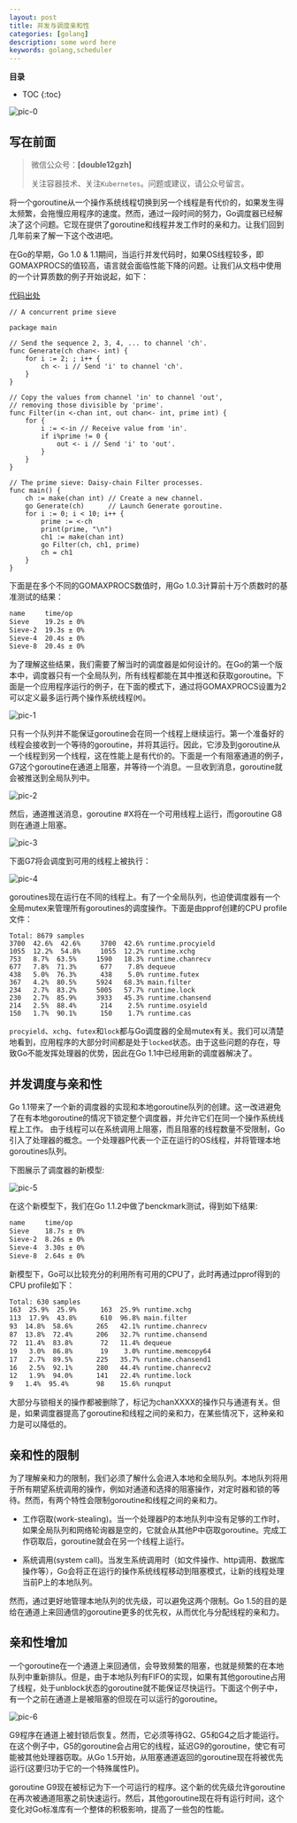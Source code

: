 ```yaml
---
layout: post 
title: 并发与调度亲和性
categories: [golang]
description: some word here
keywords: golang,scheduler
---
```



**目录**

* TOC
{:toc}

![pic-0](https://gitee.com/double12gzh/wiki-pictures/raw/master/2020-09-16-schedule/pic-0.png)

## 写在前面

> 微信公众号：**[double12gzh]**
> 
> 关注容器技术、关注`Kubernetes`。问题或建议，请公众号留言。

将一个goroutine从一个操作系统线程切换到另一个线程是有代价的，如果发生得太频繁，会拖慢应用程序的速度。然而，通过一段时间的努力，Go调度器已经解决了这个问题。它现在提供了goroutine和线程并发工作时的亲和力。让我们回到几年前来了解一下这个改进吧。

在Go的早期，Go 1.0 & 1.1期间，当运行并发代码时，如果OS线程较多，即GOMAXPROCS的值较高，语言就会面临性能下降的问题。让我们从文档中使用的一个计算质数的例子开始说起，如下：

[代码出处](https://play.golang.org/p/9U22NfrXeq)

```golang
// A concurrent prime sieve

package main

// Send the sequence 2, 3, 4, ... to channel 'ch'.
func Generate(ch chan<- int) {
	for i := 2; ; i++ {
		ch <- i // Send 'i' to channel 'ch'.
	}
}

// Copy the values from channel 'in' to channel 'out',
// removing those divisible by 'prime'.
func Filter(in <-chan int, out chan<- int, prime int) {
	for {
		i := <-in // Receive value from 'in'.
		if i%prime != 0 {
			out <- i // Send 'i' to 'out'.
		}
	}
}

// The prime sieve: Daisy-chain Filter processes.
func main() {
	ch := make(chan int) // Create a new channel.
	go Generate(ch)      // Launch Generate goroutine.
	for i := 0; i < 10; i++ {
		prime := <-ch
		print(prime, "\n")
		ch1 := make(chan int)
		go Filter(ch, ch1, prime)
		ch = ch1
	}
}
```

下面是在多个不同的GOMAXPROCS数值时，用Go 1.0.3计算前十万个质数时的基准测试的结果：

```bash
name     time/op
Sieve    19.2s ± 0%
Sieve-2  19.3s ± 0%
Sieve-4  20.4s ± 0%
Sieve-8  20.4s ± 0%
```

为了理解这些结果，我们需要了解当时的调度器是如何设计的。在Go的第一个版本中，调度器只有一个全局队列，所有线程都能在其中推送和获取goroutine。下面是一个应用程序运行的例子，在下面的模式下，通过将GOMAXPROCS设置为2可以定义最多运行两个操作系统线程(`M`)。

![pic-1](https://gitee.com/double12gzh/wiki-pictures/raw/master/2020-09-16-schedule/pic-1.png)

只有一个队列并不能保证goroutine会在同一个线程上继续运行。第一个准备好的线程会接收到一个等待的goroutine，并将其运行。因此，它涉及到goroutine从一个线程到另一个线程，这在性能上是有代价的。下面是一个有阻塞通道的例子，
G7这个goroutine在通道上阻塞，并等待一个消息。一旦收到消息，goroutine就会被推送到全局队列中。

![pic-2](https://gitee.com/double12gzh/wiki-pictures/raw/master/2020-09-16-schedule/pic-2.png)

然后，通道推送消息，goroutine #X将在一个可用线程上运行，而goroutine G8则在通道上阻塞。

![pic-3](https://gitee.com/double12gzh/wiki-pictures/raw/master/2020-09-16-schedule/pic-3.png)

下面G7将会调度到可用的线程上被执行：

![pic-4](https://gitee.com/double12gzh/wiki-pictures/raw/master/2020-09-16-schedule/pic-4.png)

goroutines现在运行在不同的线程上。有了一个全局队列，也迫使调度器有一个全局mutex来管理所有goroutines的调度操作。下面是由pprof创建的CPU profile文件：

```golang
Total: 8679 samples
3700  42.6%  42.6%     3700  42.6% runtime.procyield
1055  12.2%  54.8%     1055  12.2% runtime.xchg
753   8.7%  63.5%     1590   18.3% runtime.chanrecv
677   7.8%  71.3%      677    7.8% dequeue
438   5.0%  76.3%      438    5.0% runtime.futex
367   4.2%  80.5%     5924   68.3% main.filter
234   2.7%  83.2%     5005   57.7% runtime.lock
230   2.7%  85.9%     3933   45.3% runtime.chansend
214   2.5%  88.4%      214    2.5% runtime.osyield
150   1.7%  90.1%      150    1.7% runtime.cas
```

`procyield`、`xchg`、`futex`和`lock`都与Go调度器的全局mutex有关。我们可以清楚地看到，应用程序的大部分时间都是处于`locked`状态。由于这些问题的存在，导致Go不能发挥处理器的优势，因此在Go 1.1中已经用新的调度器解决了。

## 并发调度与亲和性

Go 1.1带来了一个新的调度器的实现和本地goroutine队列的创建。这一改进避免了在有本地goroutine的情况下锁定整个调度器，并允许它们在同一个操作系统线程上工作。
由于线程可以在系统调用上阻塞，而且阻塞的线程数量不受限制，Go引入了处理器的概念。一个处理器P代表一个正在运行的OS线程，并将管理本地goroutines队列。

下图展示了调度器的新模型:

![pic-5](https://gitee.com/double12gzh/wiki-pictures/raw/master/2020-09-16-schedule/pic-5.png)

在这个新模型下，我们在Go 1.1.2中做了benckmark测试，得到如下结果:

```bash
name     time/op
Sieve    18.7s ± 0%
Sieve-2  8.26s ± 0%
Sieve-4  3.30s ± 0%
Sieve-8  2.64s ± 0%
```

新模型下，Go可以比较充分的利用所有可用的CPU了，此时再通过pprof得到的CPU profile如下：

```bash
Total: 630 samples
163  25.9%  25.9%      163  25.9% runtime.xchg
113  17.9%  43.8%      610  96.8% main.filter
93  14.8%  58.6%      265   42.1% runtime.chanrecv
87  13.8%  72.4%      206   32.7% runtime.chansend
72  11.4%  83.8%       72   11.4% dequeue
19   3.0%  86.8%       19    3.0% runtime.memcopy64
17   2.7%  89.5%      225   35.7% runtime.chansend1
16   2.5%  92.1%      280   44.4% runtime.chanrecv2
12   1.9%  94.0%      141   22.4% runtime.lock
9   1.4%  95.4%       98    15.6% runqput
```

大部分与锁相关的操作都被删除了，标记为chanXXXX的操作只与通道有关。但是，如果调度器提高了goroutine和线程之间的亲和力，在某些情况下，这种亲和力是可以降低的。

## 亲和性的限制

为了理解亲和力的限制，我们必须了解什么会进入本地和全局队列。本地队列将用于所有期望系统调用的操作，例如对通道和选择的阻塞操作，对定时器和锁的等待。然而，有两个特性会限制goroutine和线程之间的亲和力。

- 工作窃取(work-stealing)。当一个处理器P的本地队列中没有足够的工作时，如果全局队列和网络轮询器是空的，它就会从其他P中窃取goroutine。完成工作窃取后，goroutine就会在另一个线程上运行。

- 系统调用(system call)。当发生系统调用时（如文件操作、http调用、数据库操作等），Go会将正在运行的操作系统线程移动到阻塞模式，让新的线程处理当前P上的本地队列。

然而，通过更好地管理本地队列的优先级，可以避免这两个限制。Go 1.5的目的是给在通道上来回通信的goroutine更多的优先权，从而优化与分配线程的亲和力。

## 亲和性增加

一个goroutine在一个通道上来回通信，会导致频繁的阻塞，也就是频繁的在本地队列中重新排队。但是，由于本地队列有FIFO的实现，如果有其他goroutine占用了线程，处于unblock状态的goroutine就不能保证尽快运行。下面这个例子中，有一个之前在通道上是被阻塞的但现在可以运行的goroutine。

![pic-6](https://gitee.com/double12gzh/wiki-pictures/raw/master/2020-09-16-schedule/pic-6.png)

G9程序在通道上被封锁后恢复。然而，它必须等待G2、G5和G4之后才能运行。在这个例子中，G5的goroutine会占用它的线程，延迟G9的goroutine，使它有可能被其他处理器窃取。从Go 1.5开始，从阻塞通道返回的goroutine现在将被优先运行(这要归功于它的一个特殊属性P)。

goroutine G9现在被标记为下一个可运行的程序。这个新的优先级允许goroutine在再次被通道阻塞之前快速运行。然后，其他goroutine现在将有运行时间，这个变化对Go标准库有一个整体的积极影响，提高了一些包的性能。

